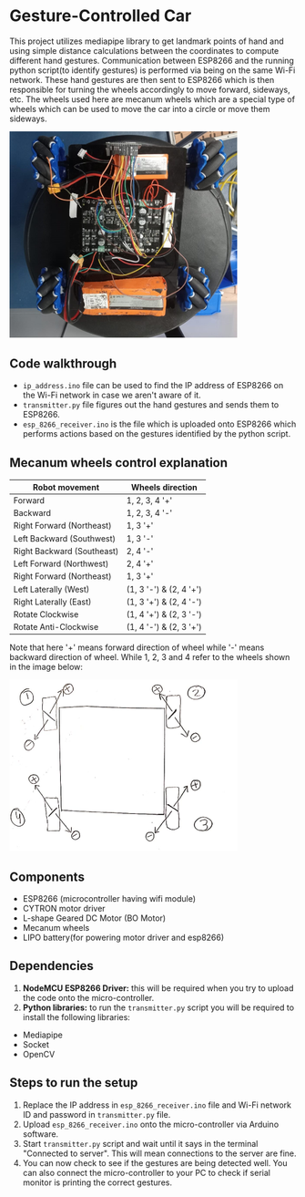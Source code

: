 # Gesture-Controlled Car
This project utilizes mediapipe library to get landmark points of hand and using simple distance calculations between the coordinates to compute different hand gestures. Communication between ESP8266 and the running python script(to identify gestures) is performed via being on the same Wi-Fi network. These hand gestures are then sent to ESP8266 which is then responsible for turning the wheels accordingly to move forward, sideways, etc. The wheels used here are mecanum wheels which are a special type of wheels which can be used to move the car into a circle or move them sideways.

<img src="https://github.com/RoboticsClub-IIT-Indore/Gesture-Controlled-Car/blob/main/images/robot.png?raw=true" width="400" />

## Code walkthrough
- `ip_address.ino` file can be used to find the IP address of ESP8266 on the Wi-Fi network in case we aren't aware of it.
- `transmitter.py` file figures out the hand gestures and sends them to ESP8266.
- `esp_8266_receiver.ino` is the file which is uploaded onto ESP8266 which performs actions based on the gestures identified by the python script.

## Mecanum wheels control explanation
| Robot movement | Wheels direction |
| --- | --- |
| Forward | 1, 2, 3, 4 '+' |
| Backward | 1, 2, 3, 4 '-' |
| Right Forward (Northeast) | 1, 3 '+' |
| Left Backward (Southwest) | 1, 3 '-' |
| Right Backward (Southeast) | 2, 4 '-' |
| Left Forward (Northwest) | 2, 4 '+' |
| Right Forward (Northeast) | 1, 3 '+' |
| Left Laterally (West) | (1, 3 '-') & (2, 4 '+') |
| Right Laterally (East) | (1, 3 '+') & (2, 4 '-') |
| Rotate Clockwise | (1, 4 '+') & (2, 3 '-') |
| Rotate Anti-Clockwise | (1, 4 '-') & (2, 3 '+') |

Note that here '+' means forward direction of wheel while '-' means backward direction of wheel. While 1, 2, 3 and 4 refer to the wheels shown in the image below:

<img src="https://github.com/RoboticsClub-IIT-Indore/Gesture-Controlled-Car/blob/main/images/direction.jpg?raw=true" width="400" />

## Components
- ESP8266 (microcontroller having wifi module)
- CYTRON motor driver
- L-shape Geared DC Motor (BO Motor)
- Mecanum wheels
- LIPO battery(for powering motor driver and esp8266)

## Dependencies
1. **NodeMCU ESP8266 Driver:** this will be required when you try to upload the code onto the micro-controller.
2. **Python libraries:** to run the `transmitter.py` script you will be required to install the following libraries:
  - Mediapipe
  - Socket
  - OpenCV

## Steps to run the setup
1. Replace the IP address in `esp_8266_receiver.ino` file and Wi-Fi network ID and password in `transmitter.py` file.
2. Upload `esp_8266_receiver.ino` onto the micro-controller via Arduino software.
3. Start `transmitter.py` script and wait until it says in the terminal "Connected to server". This will mean connections to the server are fine.
4. You can now check to see if the gestures are being detected well. You can also connect the micro-controller to your PC to check if serial monitor is printing the correct gestures.
